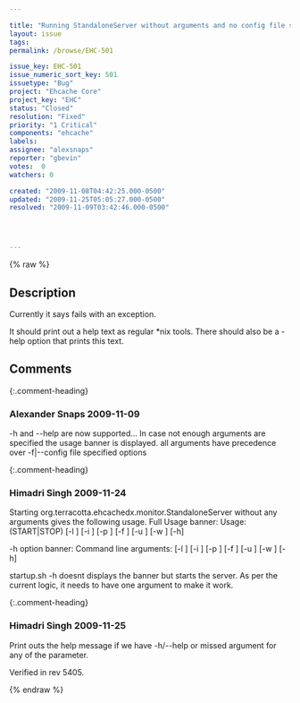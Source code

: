 ```yaml
---

title: "Running StandaloneServer without arguments and no config file should print out a help text"
layout: issue
tags: 
permalink: /browse/EHC-501

issue_key: EHC-501
issue_numeric_sort_key: 501
issuetype: "Bug"
project: "Ehcache Core"
project_key: "EHC"
status: "Closed"
resolution: "Fixed"
priority: "1 Critical"
components: "ehcache"
labels: 
assignee: "alexsnaps"
reporter: "gbevin"
votes:  0
watchers: 0

created: "2009-11-08T04:42:25.000-0500"
updated: "2009-11-25T05:05:27.000-0500"
resolved: "2009-11-09T03:42:46.000-0500"




---
```


{% raw %}

## Description

<div markdown="1" class="description">

Currently it says fails with an exception.

It should print out a help text as regular \*nix tools. There should also be a -help option that prints this text.

</div>

## Comments


{:.comment-heading}
### **Alexander Snaps** <span class="date">2009-11-09</span>

<div markdown="1" class="comment">

-h and --help are now supported... In case not enough arguments are specified the usage banner is displayed.
all arguments have precedence over -f|--config file specified options

</div>


{:.comment-heading}
### **Himadri Singh** <span class="date">2009-11-24</span>

<div markdown="1" class="comment">

Starting org.terracotta.ehcachedx.monitor.StandaloneServer without any arguments gives the following usage.
Full Usage banner:
Usage: (START|STOP) [-l <license file location>] [-i <host ip>] [-p <host port>] [-f <config file location>] [-u <user name>] [-w <password>] [-h]

-h option banner:
Command line arguments: [-l <license file location>] [-i <host ip>] [-p <host port>] [-f <config file location>] [-u <user name>] [-w <password>] [-h]

startup.sh -h doesnt displays the banner but starts the server. As per the current logic, it needs to have one argument to make it work.

</div>


{:.comment-heading}
### **Himadri Singh** <span class="date">2009-11-25</span>

<div markdown="1" class="comment">

Print outs the help message if we have -h/--help or missed argument for any of the parameter.

Verified in rev 5405.

</div>



{% endraw %}
